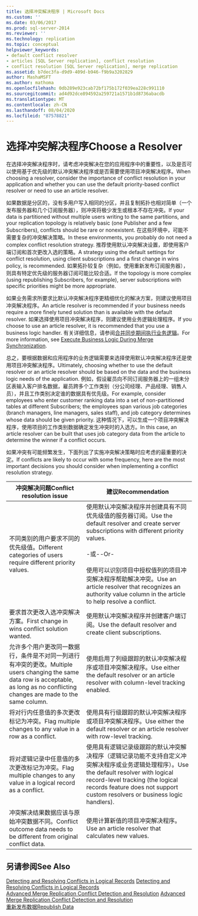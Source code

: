 ```yaml
---
title: 选择冲突解决程序 | Microsoft Docs
ms.custom: ''
ms.date: 03/06/2017
ms.prod: sql-server-2014
ms.reviewer: ''
ms.technology: replication
ms.topic: conceptual
helpviewer_keywords:
- default conflict resolver
- articles [SQL Server replication], conflict resolution
- conflict resolution [SQL Server replication], merge replication
ms.assetid: b7dec3fa-d9d9-409d-b946-f9b9a3202829
author: MashaMSFT
ms.author: mathoma
ms.openlocfilehash: 0db289e923cab72bf175b172f039ea228c991110
ms.sourcegitcommit: ad4d92dce894592a259721a1571b1d8736abacdb
ms.translationtype: MT
ms.contentlocale: zh-CN
ms.lasthandoff: 08/04/2020
ms.locfileid: "87578821"
---
```

# <a name="choose-a-resolver"></a><span data-ttu-id="e58f1-102">选择冲突解决程序</span><span class="sxs-lookup"><span data-stu-id="e58f1-102">Choose a Resolver</span></span>
  <span data-ttu-id="e58f1-103">在选择冲突解决程序时，请考虑冲突解决在您的应用程序中的重要性，以及是否可以使用基于优先级的默认冲突解决程序或是否需要使用项目冲突解决程序。</span><span class="sxs-lookup"><span data-stu-id="e58f1-103">When choosing a resolver, consider the importance of conflict resolution in your application and whether you can use the default priority-based conflict resolver or need to use an article resolver.</span></span>  
  
 <span data-ttu-id="e58f1-104">如果数据是分区的，没有多用户写入相同的分区，并且复制拓扑也相对简单（一个发布服务器和几个订阅服务器），则冲突将极少发生或根本不存在冲突。</span><span class="sxs-lookup"><span data-stu-id="e58f1-104">If your data is partitioned without multiple users writing to the same partitions, and your replication topology is relatively basic (one Publisher and a few Subscribers), conflicts should be rare or nonexistent.</span></span> <span data-ttu-id="e58f1-105">在这些环境中，可能不需要复杂的冲突解决策略。</span><span class="sxs-lookup"><span data-stu-id="e58f1-105">In these environments, you probably do not need a complex conflict resolution strategy.</span></span> <span data-ttu-id="e58f1-106">推荐使用默认冲突解决设置，即使用客户端订阅和首次更改入选的策略。</span><span class="sxs-lookup"><span data-stu-id="e58f1-106">A strategy using the default settings for conflict resolution, using client subscriptions and a first change in wins policy, is recommended.</span></span> <span data-ttu-id="e58f1-107">如果拓扑较复杂（例如，使用重新发布订阅服务器），则具有特定优先级的服务器订阅可能比较合适。</span><span class="sxs-lookup"><span data-stu-id="e58f1-107">If the topology is more complex (using republishing Subscribers, for example), server subscriptions with specific priorities might be more appropriate.</span></span>  
  
 <span data-ttu-id="e58f1-108">如果业务需求所要求比默认冲突解决程序更精细优化的解决方案，则建议使用项目冲突解决程序。</span><span class="sxs-lookup"><span data-stu-id="e58f1-108">An article resolver is recommended if your business needs require a more finely tuned solution than is available with the default resolver.</span></span> <span data-ttu-id="e58f1-109">如果选择使用项目冲突解决程序，则建议使用业务逻辑处理程序。</span><span class="sxs-lookup"><span data-stu-id="e58f1-109">If you choose to use an article resolver, it is recommended that you use a business logic handler.</span></span> <span data-ttu-id="e58f1-110">有关详细信息，请参阅[合并同步期间执行业务逻辑](execute-business-logic-during-merge-synchronization.md)。</span><span class="sxs-lookup"><span data-stu-id="e58f1-110">For more information, see [Execute Business Logic During Merge Synchronization](execute-business-logic-during-merge-synchronization.md).</span></span>  
  
 <span data-ttu-id="e58f1-111">总之，要根据数据和应用程序的业务逻辑需要来选择使用默认冲突解决程序还是使用项目冲突解决程序。</span><span class="sxs-lookup"><span data-stu-id="e58f1-111">Ultimately, choosing whether to use the default resolver or an article resolver should be based on the data and the business logic needs of the application.</span></span> <span data-ttu-id="e58f1-112">例如，假设雇员向不同订阅服务器上的一组未分区表输入客户排名数据，雇员跨多个工作类别（分公司经理、产品经理、销售人员），并且工作类别决定谁的数据具有优先级。</span><span class="sxs-lookup"><span data-stu-id="e58f1-112">For example, consider employees who enter customer ranking data into a set of non-partitioned tables at different Subscribers; the employees span various job categories (branch managers, line managers, sales staff), and job category determines whose data should be given priority.</span></span> <span data-ttu-id="e58f1-113">这种情况下，可以生成一个项目冲突解决程序，使用项目的工作类别数据确定发生冲突时的入选方。</span><span class="sxs-lookup"><span data-stu-id="e58f1-113">In this case, an article resolver can be built that uses job category data from the article to determine the winner if a conflict occurs.</span></span>  
  
 <span data-ttu-id="e58f1-114">如果冲突有可能频繁发生，下面列出了实施冲突解决策略时应考虑的最重要的决定。</span><span class="sxs-lookup"><span data-stu-id="e58f1-114">If conflicts are likely to occur with some frequency, here are the most important decisions you should consider when implementing a conflict resolution strategy.</span></span>  
  
|<span data-ttu-id="e58f1-115">冲突解决问题</span><span class="sxs-lookup"><span data-stu-id="e58f1-115">Conflict resolution issue</span></span>|<span data-ttu-id="e58f1-116">建议</span><span class="sxs-lookup"><span data-stu-id="e58f1-116">Recommendation</span></span>|  
|-------------------------------|--------------------|  
|<span data-ttu-id="e58f1-117">不同类别的用户要求不同的优先级值。</span><span class="sxs-lookup"><span data-stu-id="e58f1-117">Different categories of users require different priority values.</span></span>|<span data-ttu-id="e58f1-118">使用默认冲突解决程序并创建具有不同优先级值的服务器订阅。</span><span class="sxs-lookup"><span data-stu-id="e58f1-118">Use the default resolver and create server subscriptions with different priority values.</span></span><br /><br /> <span data-ttu-id="e58f1-119">-或-</span><span class="sxs-lookup"><span data-stu-id="e58f1-119">-Or-</span></span><br /><br /> <span data-ttu-id="e58f1-120">使用可以识别项目中授权值列的项目冲突解决程序帮助解决冲突。</span><span class="sxs-lookup"><span data-stu-id="e58f1-120">Use an article resolver that recognizes an authority value column in the article to help resolve a conflict.</span></span>|  
|<span data-ttu-id="e58f1-121">要求首次更改入选冲突解决方案。</span><span class="sxs-lookup"><span data-stu-id="e58f1-121">First change in wins conflict solution wanted.</span></span>|<span data-ttu-id="e58f1-122">使用默认冲突解决程序并创建客户端订阅。</span><span class="sxs-lookup"><span data-stu-id="e58f1-122">Use the default resolver and create client subscriptions.</span></span>|  
|<span data-ttu-id="e58f1-123">允许多个用户更改同一数据行，条件是不对同一列进行有冲突的更改。</span><span class="sxs-lookup"><span data-stu-id="e58f1-123">Multiple users changing the same data row is acceptable, as long as no conflicting changes are made to the same column.</span></span>|<span data-ttu-id="e58f1-124">使用启用了列级跟踪的默认冲突解决程序或项目冲突解决程序。</span><span class="sxs-lookup"><span data-stu-id="e58f1-124">Use either the default resolver or an article resolver with column-level tracking enabled.</span></span>|  
|<span data-ttu-id="e58f1-125">将对行内任意值的多次更改标记为冲突。</span><span class="sxs-lookup"><span data-stu-id="e58f1-125">Flag multiple changes to any value in a row as a conflict.</span></span>|<span data-ttu-id="e58f1-126">使用具有行级跟踪的默认冲突解决程序或项目冲突解决程序。</span><span class="sxs-lookup"><span data-stu-id="e58f1-126">Use either the default resolver or an article resolver with row-level tracking.</span></span>|  
|<span data-ttu-id="e58f1-127">将对逻辑记录中任意值的多次更改标记为冲突。</span><span class="sxs-lookup"><span data-stu-id="e58f1-127">Flag multiple changes to any value in a logical record as a conflict.</span></span>|<span data-ttu-id="e58f1-128">使用具有逻辑记录级跟踪的默认冲突解决程序（逻辑记录功能不支持自定义冲突解决程序或业务逻辑处理程序）。</span><span class="sxs-lookup"><span data-stu-id="e58f1-128">Use the default resolver with logical record-level tracking (the logical records feature does not support custom resolvers or business logic handlers).</span></span>|  
|<span data-ttu-id="e58f1-129">冲突解决结果数据应该与原始冲突数据不同。</span><span class="sxs-lookup"><span data-stu-id="e58f1-129">Conflict outcome data needs to be different from original conflict data.</span></span>|<span data-ttu-id="e58f1-130">使用计算新值的项目冲突解决程序。</span><span class="sxs-lookup"><span data-stu-id="e58f1-130">Use an article resolver that calculates new values.</span></span>|  
  
## <a name="see-also"></a><span data-ttu-id="e58f1-131">另请参阅</span><span class="sxs-lookup"><span data-stu-id="e58f1-131">See Also</span></span>  
 <span data-ttu-id="e58f1-132">[Detecting and Resolving Conflicts in Logical Records](advanced-merge-replication-conflict-resolving-in-logical-record.md) </span><span class="sxs-lookup"><span data-stu-id="e58f1-132">[Detecting and Resolving Conflicts in Logical Records](advanced-merge-replication-conflict-resolving-in-logical-record.md) </span></span>  
 <span data-ttu-id="e58f1-133">[Advanced Merge Replication Conflict Detection and Resolution](advanced-merge-replication-conflict-detection-and-resolution.md) </span><span class="sxs-lookup"><span data-stu-id="e58f1-133">[Advanced Merge Replication Conflict Detection and Resolution](advanced-merge-replication-conflict-detection-and-resolution.md) </span></span>  
 [<span data-ttu-id="e58f1-134">重新发布数据</span><span class="sxs-lookup"><span data-stu-id="e58f1-134">Republish Data</span></span>](../republish-data.md)  
  
  
